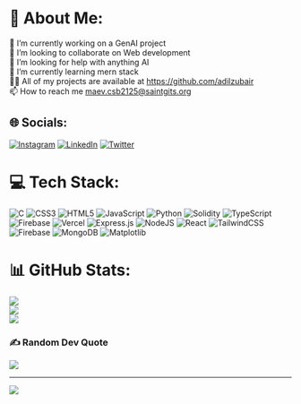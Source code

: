 # 💫 About Me:
🔭 I’m currently working on a GenAI project<br>👯 I’m looking to collaborate on Web development<br>🤝 I’m looking for help with anything AI<br>🌱 I’m currently learning mern stack<br>👨‍💻 All of my projects are available at https://github.com/adilzubair<br>📫 How to reach me maev.csb2125@saintgits.org


## 🌐 Socials:
[![Instagram](https://img.shields.io/badge/Instagram-%23E4405F.svg?logo=Instagram&logoColor=white)](https://instagram.com/ad1l.zubair) [![LinkedIn](https://img.shields.io/badge/LinkedIn-%230077B5.svg?logo=linkedin&logoColor=white)](https://linkedin.com/in/muhamedadil) [![Twitter](https://img.shields.io/badge/Twitter-%231DA1F2.svg?logo=Twitter&logoColor=white)](https://twitter.com/adilwritescode) 

# 💻 Tech Stack:
![C](https://img.shields.io/badge/c-%2300599C.svg?style=for-the-badge&logo=c&logoColor=white) ![CSS3](https://img.shields.io/badge/css3-%231572B6.svg?style=for-the-badge&logo=css3&logoColor=white) ![HTML5](https://img.shields.io/badge/html5-%23E34F26.svg?style=for-the-badge&logo=html5&logoColor=white) ![JavaScript](https://img.shields.io/badge/javascript-%23323330.svg?style=for-the-badge&logo=javascript&logoColor=%23F7DF1E) ![Python](https://img.shields.io/badge/python-3670A0?style=for-the-badge&logo=python&logoColor=ffdd54) ![Solidity](https://img.shields.io/badge/Solidity-%23363636.svg?style=for-the-badge&logo=solidity&logoColor=white) ![TypeScript](https://img.shields.io/badge/typescript-%23007ACC.svg?style=for-the-badge&logo=typescript&logoColor=white) ![Firebase](https://img.shields.io/badge/firebase-%23039BE5.svg?style=for-the-badge&logo=firebase) ![Vercel](https://img.shields.io/badge/vercel-%23000000.svg?style=for-the-badge&logo=vercel&logoColor=white) ![Express.js](https://img.shields.io/badge/express.js-%23404d59.svg?style=for-the-badge&logo=express&logoColor=%2361DAFB) ![NodeJS](https://img.shields.io/badge/node.js-6DA55F?style=for-the-badge&logo=node.js&logoColor=white) ![React](https://img.shields.io/badge/react-%2320232a.svg?style=for-the-badge&logo=react&logoColor=%2361DAFB) ![TailwindCSS](https://img.shields.io/badge/tailwindcss-%2338B2AC.svg?style=for-the-badge&logo=tailwind-css&logoColor=white) ![Firebase](https://img.shields.io/badge/Firebase-039BE5?style=for-the-badge&logo=Firebase&logoColor=white) ![MongoDB](https://img.shields.io/badge/MongoDB-%234ea94b.svg?style=for-the-badge&logo=mongodb&logoColor=white) ![Matplotlib](https://img.shields.io/badge/Matplotlib-%23ffffff.svg?style=for-the-badge&logo=Matplotlib&logoColor=black)
# 📊 GitHub Stats:
![](https://github-readme-stats.vercel.app/api?username=adilzubair&theme=dark&hide_border=true&include_all_commits=false&count_private=false)<br/>
![](https://github-readme-streak-stats.herokuapp.com/?user=adilzubair&theme=dark&hide_border=true)<br/>
![](https://github-readme-stats.vercel.app/api/top-langs/?username=adilzubair&theme=dark&hide_border=true&include_all_commits=false&count_private=false&layout=compact)

### ✍️ Random Dev Quote
![](https://quotes-github-readme.vercel.app/api?type=horizontal&theme=dark)

---
[![](https://visitcount.itsvg.in/api?id=adilzubair&icon=0&color=0)](https://visitcount.itsvg.in)

<!-- Proudly created with GPRM ( https://gprm.itsvg.in ) -->
